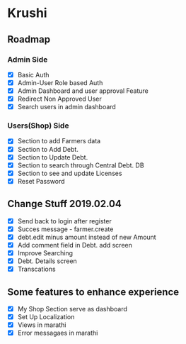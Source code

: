 # Krushi

## Roadmap

### Admin Side
 - [x] Basic Auth
 - [x] Admin-User Role based Auth
 - [x] Admin Dashboard and user approval Feature 
 - [x] Redirect Non Approved User
 - [x] Search users in admin dashboard

### Users(Shop) Side
 - [x] Section to add Farmers data
 - [x] Section to Add Debt.
 - [x] Section to Update Debt.
 - [x] Section to search through Central Debt. DB
 - [x] Section to see and update Licenses
 - [x] Reset Password

## Change Stuff 2019.02.04
 - [x] Send back to login after register
 - [x] Succes message - farmer.create
 - [x] debt.edit minus amount instead of new Amount
 - [x] Add comment field in Debt. add screen
 - [x] Improve Searching
 - [x] Debt. Details screen 
 - [x] Transcations

## Some features to enhance experience
 - [x] My Shop Section serve as dashboard
 - [x] Set Up Localization
 - [x] Views in marathi
 - [x] Error messagaes in marathi 